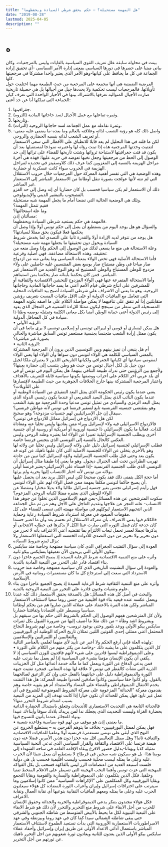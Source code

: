 ```yaml
---
title: "هل المهمة مستحيلة؟ – حكم يحقق شرطي السيادة ويحفظهما"
date: "2019-08-28"
lastmod: 2025-04-05
description: ""
---
```

# **ه**

بينت في محاولة سابقة علل تعريف القوى السياسية بالغايات وليس بالمرجعيات. وكان بياني مبنيا على حصرها في دورها السياسي بمعنى إدارة الأمر السياسي -أي تحقيق إرادة الجماعة في كل ما يحافظ على كيانها-وهو الأمر الذي يعتبر واحدا مشتركا في مرجعيتها كلها.   
الفرضية الضمنية هي أنها مجمعة على المرجعية من حيث الطبيعة مهما اختلفت حول تأويلاتها. فالمرجعيات ليست تحكمية ولا يحددها جيل من أجيالها بل هي حصيلة تاريخية صارت الأجيال المتوالية تعرفها بالاشتراك بينها في الأحياز الواحدة التي تعرف كيان الجماعة التي تملكها أبا عن جد أعني:  
1. جغرافيتها.   
2. وثمرة تفاعلها مع عمل الأجيال لسد حاجاتها المادية (الثروة).  
3. وتاريخها.  
4. وثمرة تفاعله مع عمل الجماعة لسد حاجاتها الروحية (التراث).   
5. واصل ذلك كله هو رؤية الشعب لذاته وعلاقته بالعالم وما بعده-ما يضفي عليه معنى- أو تعريف الشعب لذاته بنسبه الحضاري والروحي.   
لكن ما قلته في هذا التحليل لم يعد قابلا للانطباق على الأقطار التي سعى الاستعمار لتفتيت وحدتها المرجعية هذه إذا تبنت رؤاه لها واعتبرته نموذجا لمستقبلها بعد أن يكون قد فتت جغرافيتها لاستباحة ثرواتها وشتت تاريخها للقضاء على تراثها إلى حد الوصول إلى الحط من مرجعيتها وجعل نخبها تعوضه في حربه عليها: فهذه هي آخرة مراحل الهزيمة بالنسبة إلى المغزوين كما عرف ذلك كلاوسفيتز في تحديده لمراحل الهزيمة في الحروب سواء كانت عسكرية أو حضارية.   
وهذه الوضعية هي التي تفسر أهمية المعركة حول المرجعيات خلال حروب الاستقلال التي لم تنته لأنها عولجت بصورة تنقل أوطاننا من الاستعمار المباشر إلى الاستعمار غير المباشر.   
ذلك أن الاستعمار لم يكن سياسيا فحسب بل كان حضاريا أي إنه وصل إلى حد الغزو المصحوب بالتبشير الديني والإيديولوجي.   
وتلك هي الوضعية الحالية التي تضعنا أمام ما يجعل المهمة شبه مستحيلة.  
ففيم تتمثل المهمة؟   
وما علة استحالتها؟   
مسألتان إذن:   
فالمهمة هي حكم يستعيد شرطي السيادة ويحفظهما.   
والسؤال هو هل يوجد اليوم من يستطيع أن يصل إلى حكم تونس أولا وإذا وصل أن يحكمها فعلا فيكون بحق ممثلا لسيادتها؟   
هل يوجد من تتوفر لديه الإرادة أولا والقدرة ثانيا على التصدي لما يخدش شروط السيادة ويحول دون تحقيقها ما يجعلها مهمة شبه مستحيلة؟   
وعلة الاستحالة هي منع ما يسعى لذلك من الوصول إلى الحكم وإذا وصل منعه من تحقيقه. وهذه الاستحالة مضاعفة. فهي أصلية وفرعية:  
فأما الاستحالة الأصلية فهي تخص الولاء بمعناه السياسي وما يعاني منه من ازدواج صار مباحا في وطن مستباح صار بوسع بعض المنتسبين غليه حاصلين على ولاء مزدوج للوطن المستباح والوطن المستبيح له وهو النوع الجديد من الاستعمار غير المباشر. فمن كان يحكمنا بأبنائه صار يحكمنا بمن استبناهم.  
وأما الاستحالة المتفرعة عنها فهي الولاء المزدوج للنخبتين الاقتصادية والثقافية أو للمشرفين على انتاج شرطي قيام الأمم أعني ما يسد حاجاتها المادية وحاجاتها الروحية. وهو ما يعني أن الاشراف على شرطي السيادة أصبح بيد المافيات المحلية التي تتعامل مع المافيات الدولية أو على الاقل مافيات المست بتعريف رؤيتين متقابلتين إذا لم نتفق على تنافيهما لا يمكن مواصلة الكلام على ما اصفه بكونه المهمة المستحيلة التي تنتظر من سينجح ليكون ممثلا للإرادة الشعبية في المجال الذي يعود إلى رئيس الدولة أعني حماية الوطن أمنيا بكل معاني الكلمة وتمثيله بوصفه وطنا ذا سيادة في كل المحافل الدولية.  
• الرؤية الأولى:  
هل يمكن ليساري أو قومي أو ليبرالي تونسي أو إسلامي تونسي لا يرى مانعا في أن يكون ممثل إرادة الشعب متجنسا بجنسية مستعمر تونس السابق مباشرة والحالي بصورة غير مباشرة؟   
• الرؤية الثانية:  
أم هل ينبغي أن نميز بينهم وبين التونسيين الذين يرون أن المرجعية المشتركة بالمعنى السياسي للكلمة هي الولاء لتونس دون سواها وأن الولاء لها يعني الولاء لمقومي سيادتها أي لكيانها الجغرافي ولكيانها التاريخي اللذين لا يعتبران ملكا لجيل دون جيل بل لكل أجيال تونس من حيث هو وطن ينتسب إلى حضارة بعينها؟  
ولأجمع بين الرؤيتين حتى ندرك طبيعة التنافي بينهما: هل يمكن اليوم في تونس أو في أي بلد عربي آخر الكلام على أحزاب ووصفها بكونها سياسية قابلة للتعريف بالأهداف واعتبار المرجعية المشتركة بينها خارج الخلافات الجوهرية من حيث الطبيعة لاقتصارها على التأويلات؟  
يعني عندما يكون رئيس الحكومة الذي يمثل البعد التنفيذي من السيادة الوطنية أو عندما يكون النائب الذي يمثل البعيد التشريعي أو عندما يكون رئيسي الدولة الذي يمثل البعد الرمزي والسيادي من تمثيل تونس مدعيا وحدة المرجعية مع بقية الشعب وهو بمقتضى جنسيته الفرنسية تابع لسفير فرنسا في تونس لأنه مواطن فرنسي؟   
سيقال إن جل الإسرائيليين لهم جنسيات مزدوجة؟ وهو صحيح.   
لكن هل الازدواج في إسرائيل مماثل للازدواج في تونس؟   
فالازدواج الاسرائيلي فيه ولاء لإسرائيل وبراء ممن يعاديها وليس تخليا عنه ومعاداة للذات. فغالبا ما يكون الإسرائيلي ذا جنسية أوروبية أو أمريكية أو روسية أو أي جنسية أخرى ويطلب الجنسية الإسرائيلية تعبيرا عن الولاء لما يعتبره وطنه الروحي وليس العكس كالحال بالنسبة إلى التونسي الذي يتجنس فرنسا خاصة.   
فطلب الإسرائيلي لجنسية إسرائيل دليل على ولائه لإسرائيل وليس تخليا عن ولائه لها وهو بالأخرى يتخلى عن الولاء للجنسية الاصلية التي كان عليها ناهيك عن كونه قد يكون بعد وحتى قبل طلب الجنسية الإسرائيلية ولاؤه لإسرائيل كما تبين من حادثة تهريب الطرادين تحت أنف الجنرال ديجول. وهو ما يعني إذا طبقنا مثال إسرائيل أن التونسي الذي طلب الجنسية الفرنسية -إذا قسناه على الإسرائيلي-يعتبر فرنسا أولى بولائه من تونس لأنه اختار الانتساب إليها بحرية ولم يرثها.  
أما حجة الكل يتمنى ذلك فقد يكون صحيحا لكن ليس الكل يريد بعد أن يحصل عليها أن يصبح حاكما لتونس مكلفا بمهمة ممن فضل الولاء لهم على الولاء لتونس.   
فهل رأيتم إسرائيلي تجنس بغير جنسية إسرائيل طالبا ولاء بديلا مختارا ومفضلا عن الولاء للوطن الذي يعتبره ممثلا لكيانه الروحي المزعوم؟  
سكوت المترشحين عن هذه المسائل-بمن فيهم الإسلاميين الذين تخلوا عن جوهر هذا الانتساب- علته العجز عن علاجها وتقديم العاجل على الآجل وهم من ثم مثل الجماعة الذين انتخبهم الاستعمار ليوكلهم في مواصلة مهمته التي تسعى للقضاء على كل مقومات الصمود في معركة استرداد شروط السيادة رعاية وحماية.   
فالكلام فيها يعني الاعتراف بأن معركة الاستقلال لم تحسم بعد وأن ما اعتبر حسما كان خدعة كان فضل الثورة التي صارت عبئا الكل لا يذكرها في خطابه الانتخابي أو يذكرها تجملا لعسر تحمل تبعات الالتزام بما تقتضيه أعني الاعتراف بأنه لا تحرر من دون تحرير ولا تحرير من دون التصدي للأدوات الخمسة التي استعملها الاستعمار ولا يزال لمنع شروط السيادة:  
1. العودة إلى سؤال التفتيت الجغرافي الذي كان سياسة ممنهجة وخاصة منذ سايكس بيكون الأولى التي يريدون الآن تعميقها بسايكس بيكو ثانية.  
2. وأثره على منع التنمية الاقتصادية شرط الرعاية السيدة إذ يصبح الجميع عاجزا دون بناء اقتصاد قادر على التحرر من التبعية المادية بالندية.  
3. والعودة إلى سؤال التشتيت التاريخي الذي كان سياسية ممنهجة وخاصة منذ حروب الاسترداد التي سعت إلى استرجاع كل ما كان مستعمرات رومانية في الأرض الإسلامية.  
4. وأثره على منع التنمية الثقافية شرط الرعاية السيدة إذ يصبح الجميع عاجزا دون بناء علوم وتقنيات وفنون قادرة على التحرر من التبعية الروحية بالندية.  
5. والبحث في أصل كل هذه المسائل: هل بالصدفة يحقق الاستعمار ذلك كله عندنا ويعمل عكسه عنده فيعيد بناء قوة اقليمية من جنس روما سعيا لاستئناف الاستعمار المباشر ولكن هذه المرة بالاعتماد على عملائه الذين صاروا هم من يحكم أوطاننا سياسيا ويسيطر على اقتصادنا وثقافتنا حضاريا.  
ولأن كل المترشحين همهم الوصول إلى الحكم بالشروط التي حكم بها من سبقهم بل وبشروط اشد وطأة – من ذلك مثلا ما أضيف إليها من ضرورة القبول بكل ثمرات سايكس بيكو الأولى ووعد بلفور وحتى بوعود ترومب- وخاصة من لهم شروط النجاح المحتمل أعني ممثلي إحدى القوتين اللتين تمثلان تاريخ الحركة الوطنية أي البورقيبيين والثعالبيين أو الليبراليين والإسلاميين.  
ولهذه العلة فإني أرفع الحكم ولا أعبر عن تأييد لأي منهما لعلمي بالعناصر التالية:  
• كل الذين يتكلمون على ما يشبه ذلك -وخاصة من يكثر منهم من الكلام على الثورة وعلى الديموقراطية ليسوا قادرين على شيء لأنهم فاقدون للوزن السياسي إذ لا يكفي أن يكون الإنسان مؤمنا بشيء في السياسية إذا لم يعمل بما بترتب عليه.   
فمن يدعي الدفاع عن الثورة ويعمل كما ما مآله خدمة أعدائها مثل كل الحزيبات الذرية التي نشأت كالفطر في تونس لا علاقة لها بهذه المعاني. فمجرد تفتيت جبهة الثورة والديموقراطية دليل على خيانتهما بالفعل حتى وإن كثر الزعيق لصالحهما بالقول. ولو كانوا حقا سياسيين وكانوا صادقين لحددوا طبيعة المعركة: هل هذا التفتت يخدم الانتقال الديموقراطي والقضاء على الفساد والاستبداد أم هو يقويه خاصة وهم يقدمون معركة “الحداثة” المزعومة على معركة الشروط الموضوعية للشروع في أي عمل غير تابع: فهل يمكن للحداثة أن تكون خيارا إذا كانت تهدف إلى المزيد من التبعية بسبب انعدام شروط التحرر منها؟   
فالحداثة التابعة هي التحديث الاستعماري للأنديجان وتتعلق باستبدال الحضارة الذاتية بحضارة الغزاة وليست التحديث الذي يجعلك ندا لمن يريدك بلادك سوقا وأبناءك عبيدا ونواد للعجائز عندما يأتون للتسوح فيها.  
• ما يعنيني إذن هو موقف من لهم قوة سياسية وقاعدة شعبية.   
فهل يمكن لممثل البورقيبيين- بخلاف ما يتوهم الفرحين به – يستطيع الخروج عن النهج الذي أبقى على تونس مستعمرة فرنسية أولا وملعبا للمافيات الاقتصادية والثقافية ثانيا؟ وهل ممثل الثعالبيين اقل منه عجزا دون هذين الأمرين فضلا عنه دون هيمنة فرنسا على الاقتصاد والثقافة والقرار السياسي الذي تدعي النخبة السياسية تمثيله كذبا وبهتانا-بدليل حضور الاقرع وبقاء الإقامة العامة في ساحة الشهداء إلى يومنا هذا- بل هو سيكون شبه سجين في قرطاج لا يستطيع أن يفعل شيئا لأن الحرب عليه وعلى ما يمثله ليست محلية فحسب وليست اقليمية فحسب بل هي دولية.   
فلست أستبعد العديد من اعتصامات الرز ليس بالفاكهة فسحب بل بكل الفواكه المهجنة التي عزت تونس وأهما النخب الهجينة التي تسيطر على الاعلام المنحط تقنيا وخلقيا. فكل الذين يتكلمون على الديموقراطية واليسارية والقومية وبقايا التجمع وبقايا البورقيبية وكل المتكلمين على “الإكراهات السياسية” ممن كانوا إسلاميين وما سيترتب على اختراقات إسرائيل وإيران وأعراب الثورة المضادة كل هؤلاء سيعلنون الحرب عليه وعلى ما يمثله ومعهم المافيات النقابية بنوعيها أي نقابة العمال ونقابة الاعراف.   
فكل هؤلاء مجندون بتنكر يدعي الديموقراطية والحرية والحداثة وحقوق الإنسان للحرب من أجل الابقاء على شروط منع التحرير والتحرر لأن ذلك هو شرط الابقاء على التبعية البنيوية لكل ما يحيط بالأبيض المتوسط من شاطئه الجنوبي والشرقي حتى يبقى شاطئه الشمالي سيدا كما كان في عهد روما وبيزنطة وفي عهد الامبراطوريات الاستعمارية الأوروبية التي بدأت تستعيد الطموح لاستئناف الاستعمار المباشر باستعمال أداتي الاعداد الأولي عن طريق إيران وإسرائيل وأحفاد عملاء سايكس بيكو الأولى الذين يعدون للثانية ويعادون ثورة شعوبهم من اجل التحرر ناهيك عن ثورتهم من أجل التحرير.

###
